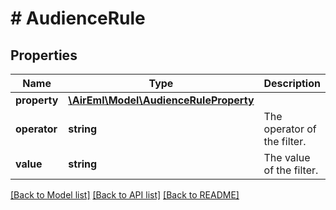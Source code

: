 # # AudienceRule

## Properties

Name | Type | Description | Notes
------------ | ------------- | ------------- | -------------
**property** | [**\AirEml\Model\AudienceRuleProperty**](AudienceRuleProperty.md) |  | [optional]
**operator** | **string** | The operator of the filter. | [optional]
**value** | **string** | The value of the filter. | [optional]

[[Back to Model list]](../../README.md#models) [[Back to API list]](../../README.md#endpoints) [[Back to README]](../../README.md)
